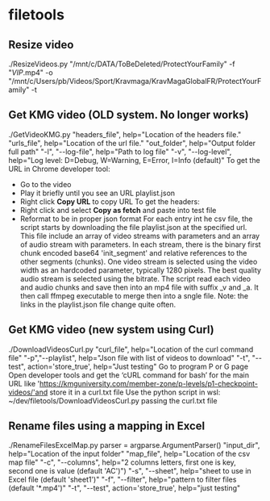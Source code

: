 # filetools
## Resize video
 ./ResizeVideos.py "/mnt/c/DATA/ToBeDeleted/ProtectYourFamily" -f "*VIP*.mp4" -o "/mnt/c/Users/pb/Videos/Sport/Kravmaga/KravMagaGlobalFR/ProtectYourFamily" -t
## Get KMG video (OLD system. No longer works)
./GetVideoKMG.py
"headers_file", help="Location of the headers file."
"urls_file", help="Location of the url file."
"out_folder", help="Output folder full path"
"-l", "--log-file", help="Path to log file"
"-v", "--log-level", help="Log level: D=Debug, W=Warning, E=Error, I=Info (default)"
To get the URL in Chrome developer tool:
- Go to the video
- Play it briefly until you see an URL playlist.json
- Right click **Copy URL** to copy URL
To get the headers:
- Right click and select **Copy as fetch** and paste into test file
- Reformat to be in proper json format 
For each entry int he csv file, the script starts by downloading the file playlist.json at the specified url. This file include an array of video streams with parameters and an array of audio stream with parameters. In each stream, there is the binary first chunk encoded base64 'init_segment' and relative references to the other segments (chunks).
One video stream is selected using the video width as an hardcoded parameter, typically 1280 pixels. The best quality audio stream is selected using the bitrate. The script read each video and audio chunks and save then into an mp4 file with suffix <filenane>_v and <filenane>_a. It then call ffmpeg executable to merge then into a sngle file. Note: the links in the playlist.json file change quite often.
## Get KMG video (new system using Curl)
./DownloadVideosCurl.py
"curl_file", help="Location of the curl command file"
"-p","--playlist", help="Json file with list of videos to download"
"-t", "--test", action='store_true', help="Just testing"
Go to program P or G page
Open developer tools and get the ‘cURL command for bash’ for the main URL like 'https://kmguniversity.com/member-zone/p-levels/p1-checkpoint-videos/'and store it in a curl.txt file
Use the python script in wsl: ~/dev/filetools/DownloadVideosCurl.py passing the curl.txt file
## Rename files using a mapping in Excel
./RenameFilesExcelMap.py
parser = argparse.ArgumentParser()
	"input_dir", help="Location of the input folder"
	"map_file", help="Location of the csv map file"
	"-c", "--columns", help="2 columns letters, first one is key, second one is value (default 'AC')")
	"-s", "--sheet", help="sheet to use in Excel file (default 'sheet1')"
	"-f", "--filter", help="pattern to filter files (default '*.mp4')"
	"-t", "--test", action='store_true', help="just testing"